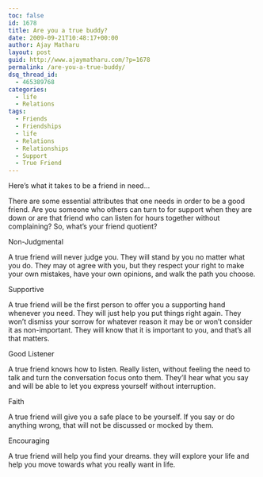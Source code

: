 ```yaml
---
toc: false
id: 1678
title: Are you a true buddy?
date: 2009-09-21T10:48:17+00:00
author: Ajay Matharu
layout: post
guid: http://www.ajaymatharu.com/?p=1678
permalink: /are-you-a-true-buddy/
dsq_thread_id:
  - 465389768
categories:
  - life
  - Relations
tags:
  - Friends
  - Friendships
  - life
  - Relations
  - Relationships
  - Support
  - True Friend
---
```

Here&#8217;s what it takes to be a friend in need&#8230;

There are some essential attributes that one needs in order to be a good friend. Are you someone who others can turn to for support when they are down or are that friend who can listen for hours together without complaining? So, what&#8217;s your friend quotient?

Non-Judgmental
  
A true friend will never judge you. They will stand by you no matter what you do. They may ot agree with you, but they respect your right to make your own mistakes, have your own opinions, and walk the path you choose.

Supportive
  
A true friend will be the first person to offer you a supporting hand whenever you need. They will just help you put things right again. They won&#8217;t dismiss your sorrow for whatever reason it may be or won&#8217;t consider it as non-important. They will know that it is important to you, and that&#8217;s all that matters.

Good Listener
  
A true friend knows how to listen. Really listen, without feeling the need to talk and turn the conversation focus onto them. They&#8217;ll hear what you say and will be able to let you express yourself without interruption.

Faith
  
A true friend will give you a safe place to be yourself. If you say or do anything wrong, that will not be discussed or mocked by them.

Encouraging
  
A true friend will help you find your dreams. they will explore your life and help you move towards what you really want in life.
